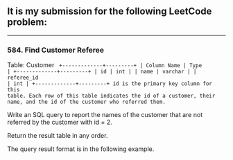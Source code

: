 ## It is my submission for the following LeetCode problem:

---

### 584. Find Customer Referee

Table: Customer
<code>
+-------------+---------+
| Column Name | Type    |
+-------------+---------+
| id          | int     |
| name        | varchar |
| referee_id  | int     |
+-------------+---------+
id is the primary key column for this table.
Each row of this table indicates the id of a customer, their name, and the id of the customer who referred them.
</code>
 

Write an SQL query to report the names of the customer that are not referred by the customer with id = 2.

Return the result table in any order.

The query result format is in the following example.
